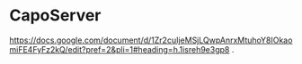 # CapoServer
https://docs.google.com/document/d/1Zr2cuIjeMSjLQwpAnrxMtuhoY8IOkaomiFE4FyFz2kQ/edit?pref=2&pli=1#heading=h.1isreh9e3gp8 .
